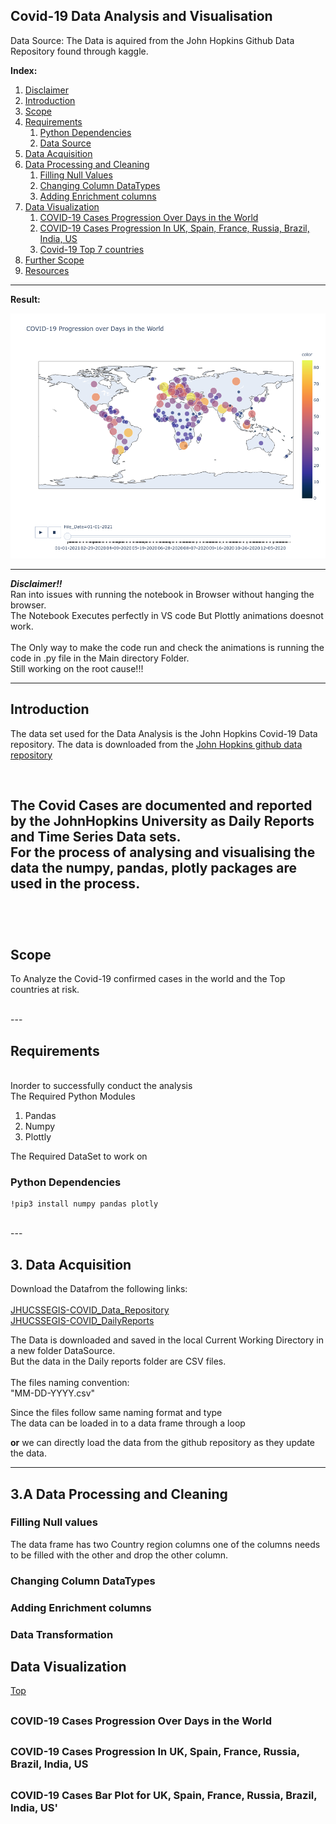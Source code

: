 ## Covid-19 Data Analysis and Visualisation



Data Source: The Data is aquired from the John Hopkins Github Data Repository found through kaggle.

__Index:__

1. [Disclaimer](#Disclaimer)
1. [Introduction](#Introduction)
1. [Scope](#Scope)
1. [Requirements](#Requirements)
    1. [Python Dependencies](Python-Dependencies)
    1. [Data Source](Data-Source)
1. [Data Acquisition](#Data-Acquisition)
1. [Data Processing and Cleaning](#Data-Processing-Cleaning)
    1. [Filling Null Values](#Fil_null)
    1. [Changing Column DataTypes](#Changing-Column-DataTypes)
    1. [Adding Enrichment columns](#Adding-Enrichment-columns)
1. [Data Visualization](#Data-Visualization)
    1. [COVID-19 Cases Progression Over Days in the World](#COVID-world-map)
    1. [COVID-19 Cases Progression In UK, Spain, France, Russia, Brazil, India, US](#COVID-top-7-map)
    1. [Covid-19 Top 7 countries](#COVID-top-7-bar)
1. [Further Scope](#Future-Scope)
1. [Resources](#Resources)
---
__Result:__<br>



![COVID-19 Cases](Plots/Covid_19_progression_over_days_in_the_World.png)


---

<a id='Disclaimer'></a>

***Disclaimer!!*** <br>
Ran into issues with running the notebook in Browser without hanging the browser.<br>
The Notebook Executes perfectly in VS code But Plottly animations doesnot work. <br>
<br>
The Only way to make the code run and check the animations is running the code in .py file in the Main directory Folder.
<br>
Still working on the root cause!!!

---

<a id="Introduction"></a>

## Introduction

The data set used for the Data Analysis is the John Hopkins Covid-19 Data repository.
The data is downloaded from the [John Hopkins github data repository](https://github.com/CSSEGISandData/COVID-19)

<br>

The Covid Cases are documented and reported by the JohnHopkins University as Daily Reports and Time Series Data sets.<br>
For the process of analysing and visualising the data the numpy, pandas, plotly packages are used in the process.<br>
<br>
---
<br>

<a id="Scope"></a>

## Scope

To Analyze the Covid-19 confirmed cases in the world and the Top countries at risk.


<br>
---
<br>
<a id="Requirements"></a>

## Requirements

<br>
Inorder to successfully conduct the analysis<br>
The Required Python Modules<br>

1. Pandas
1. Numpy
1. Plottly
 
The Required DataSet to work on<br>


### Python Dependencies

```
!pip3 install numpy pandas plotly
```

<br>
---
<br>

<a id="Data-Acquisition"></a>

## 3. Data Acquisition


Download the Datafrom the following links:<br><br>
 [JHUCSSEGIS-COVID_Data_Repository](https://github.com/CSSEGISandData/COVID-19) <br>
 [JHUCSSEGIS-COVID_DailyReports](https://github.com/CSSEGISandData/COVID-19/tree/master/csse_covid_19_data/csse_covid_19_daily_reports/)


The Data is downloaded and saved in the local Current Working Directory in a new folder DataSource. <br>
But the data in the Daily reports folder are CSV files.<br>
<br>
The files naming convention:<br>
"MM-DD-YYYY.csv"<br>

Since the files follow same naming format and type <br>
The data can be loaded in to a data frame through a loop

__or__
we can directly load the data from the github repository as they update the data.

---
<a id="Data-Processing-Cleaning"></a>

## 3.A Data Processing and Cleaning

<a id="Fil_null"></a>
### Filling Null values

The data frame has two Country region columns one of the columns needs to be filled with the other and drop the other column.

<a id="Changing-Column-DataTypes"></a>

### Changing Column DataTypes

<a id="Adding-Enrichment-columns"></a>

### Adding Enrichment columns

### Data Transformation

<a id="Data-Visualization"></a>
---
## Data Visualization

[Top](#Introduction)

<a id="COVID-world-map"></a>
---
### COVID-19 Cases Progression Over Days in the World

<a id="COVID-top-7-map"></a>
---
### COVID-19 Cases Progression In UK, Spain, France, Russia, Brazil, India, US

<a id="COVID-top-7-Bar"></a>
---
### COVID-19 Cases Bar Plot for UK, Spain, France, Russia, Brazil, India, US'
